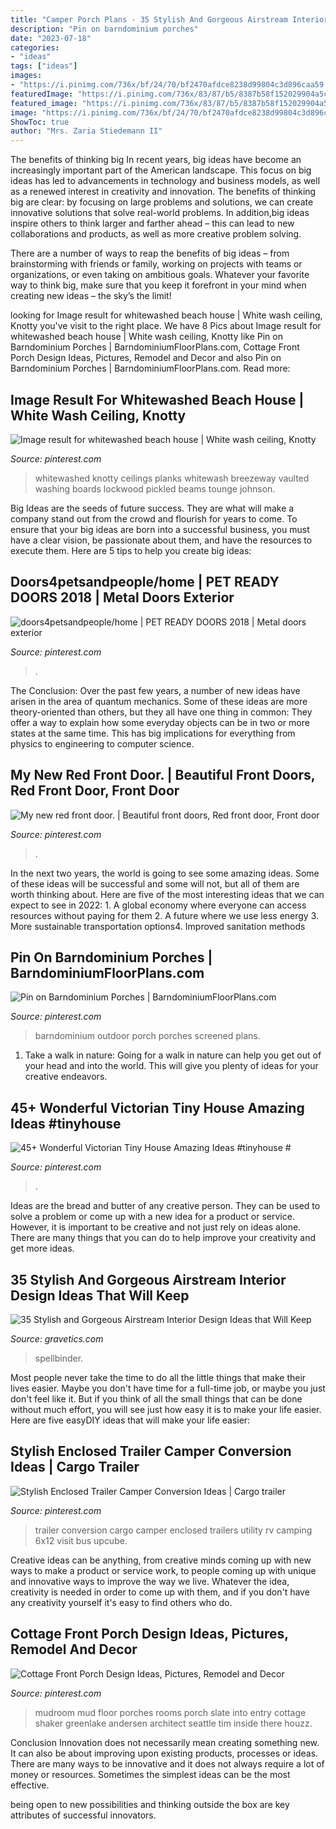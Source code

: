 ```yaml
---
title: "Camper Porch Plans - 35 Stylish And Gorgeous Airstream Interior Design Ideas That Will Keep"
description: "Pin on barndominium porches"
date: "2023-07-18"
categories:
- "ideas"
tags: ["ideas"]
images:
- "https://i.pinimg.com/736x/bf/24/70/bf2470afdce8238d99804c3d896caa59.jpg"
featuredImage: "https://i.pinimg.com/736x/83/87/b5/8387b58f152029904a5c0c9b32e4ebbc.jpg"
featured_image: "https://i.pinimg.com/736x/83/87/b5/8387b58f152029904a5c0c9b32e4ebbc.jpg"
image: "https://i.pinimg.com/736x/bf/24/70/bf2470afdce8238d99804c3d896caa59.jpg"
ShowToc: true
author: "Mrs. Zaria Stiedemann II"
---
```



The benefits of thinking big
In recent years, big ideas have become an increasingly important part of the American landscape. This focus on big ideas has led to advancements in technology and business models, as well as a renewed interest in creativity and innovation.
The benefits of thinking big are clear: by focusing on large problems and solutions, we can create innovative solutions that solve real-world problems. In addition,big ideas inspire others to think larger and farther ahead – this can lead to new collaborations and products, as well as more creative problem solving.

There are a number of ways to reap the benefits of big ideas – from brainstorming with friends or family, working on projects with teams or organizations, or even taking on ambitious goals. Whatever your favorite way to think big, make sure that you keep it forefront in your mind when creating new ideas – the sky’s the limit!

	

		
looking for Image result for whitewashed beach house | White wash ceiling, Knotty you've visit to the right place. We have 8 Pics about Image result for whitewashed beach house | White wash ceiling, Knotty like Pin on Barndominium Porches | BarndominiumFloorPlans.com, Cottage Front Porch Design Ideas, Pictures, Remodel and Decor and also Pin on Barndominium Porches | BarndominiumFloorPlans.com. Read more:
		
    
## Image Result For Whitewashed Beach House | White Wash Ceiling, Knotty

<img loading=lazy src="https://i.pinimg.com/736x/8f/7c/25/8f7c25fc07380df92038a51395e007c0.jpg" onerror="this.onerror=null;this.src='https://tse2.mm.bing.net/th?id=OIP.HzsJyQo8yhVI919Jr9-G0AHaJ-&amp;pid=15.1';" alt="Image result for whitewashed beach house | White wash ceiling, Knotty">

_Source: pinterest.com_

>whitewashed knotty ceilings planks whitewash breezeway vaulted washing boards lockwood pickled beams tounge johnson. 

	

Big Ideas are the seeds of future success. They are what will make a company stand out from the crowd and flourish for years to come. To ensure that your big ideas are born into a successful business, you must have a clear vision, be passionate about them, and have the resources to execute them. Here are 5 tips to help you create big ideas: 

    
## Doors4petsandpeople/home | PET READY DOORS 2018 | Metal Doors Exterior

<img loading=lazy src="https://i.pinimg.com/736x/bf/24/70/bf2470afdce8238d99804c3d896caa59.jpg" onerror="this.onerror=null;this.src='https://tse2.mm.bing.net/th?id=OIP.BJiRll76omWySoQBssg3JgHaJ3&amp;pid=15.1';" alt="doors4petsandpeople/home | PET READY DOORS 2018 | Metal doors exterior">

_Source: pinterest.com_

>. 

	

The Conclusion:
Over the past few years, a number of new ideas have arisen in the area of quantum mechanics. Some of these ideas are more theory-oriented than others, but they all have one thing in common: They offer a way to explain how some everyday objects can be in two or more states at the same time. This has big implications for everything from physics to engineering to computer science.

    
## My New Red Front Door. | Beautiful Front Doors, Red Front Door, Front Door

<img loading=lazy src="https://i.pinimg.com/736x/79/01/c7/7901c77223cdcf73d4909459914e8809--red-front-doors-door-ideas.jpg" onerror="this.onerror=null;this.src='https://tse4.mm.bing.net/th?id=OIP.1VXZx8SvRkomX11iEIOLpAHaJ3&amp;pid=15.1';" alt="My new red front door. | Beautiful front doors, Red front door, Front door">

_Source: pinterest.com_

>. 

	

In the next two years, the world is going to see some amazing ideas. Some of these ideas will be successful and some will not, but all of them are worth thinking about. Here are five of the most interesting ideas that we can expect to see in 2022: 1. A global economy where everyone can access resources without paying for them 2. A future where we use less energy 3. More sustainable transportation options4. Improved sanitation methods
    
## Pin On Barndominium Porches | BarndominiumFloorPlans.com

<img loading=lazy src="https://i.pinimg.com/736x/83/87/b5/8387b58f152029904a5c0c9b32e4ebbc.jpg" onerror="this.onerror=null;this.src='https://tse3.mm.bing.net/th?id=OIP.-EiIoeRxApoADswotx4mAAHaHa&amp;pid=15.1';" alt="Pin on Barndominium Porches | BarndominiumFloorPlans.com">

_Source: pinterest.com_

>barndominium outdoor porch porches screened plans. 

	

1) Take a walk in nature: Going for a walk in nature can help you get out of your head and into the world. This will give you plenty of ideas for your creative endeavors.

    
## 45+ Wonderful Victorian Tiny House Amazing Ideas #tinyhouse #

<img loading=lazy src="https://i.pinimg.com/736x/e5/ad/b0/e5adb03dee3d74d623a6de5d842b778f.jpg" onerror="this.onerror=null;this.src='https://tse4.mm.bing.net/th?id=OIP.OYHS_mFVEqW9Hcvpkz5z8AHaJ3&amp;pid=15.1';" alt="45+ Wonderful Victorian Tiny House Amazing Ideas #tinyhouse #">

_Source: pinterest.com_

>. 

	

Ideas are the bread and butter of any creative person. They can be used to solve a problem or come up with a new idea for a product or service. However, it is important to be creative and not just rely on ideas alone. There are many things that you can do to help improve your creativity and get more ideas.

    
## 35 Stylish And Gorgeous Airstream Interior Design Ideas That Will Keep

<img loading=lazy src="https://www.gravetics.com/wp-content/uploads/2017/08/Design-Ideas-for-Camper-Van.jpg" onerror="this.onerror=null;this.src='https://tse1.mm.bing.net/th?id=OIP.KOQhNcaCe3tRm1_ASQwgoAHaLH&amp;pid=15.1';" alt="35 Stylish and Gorgeous Airstream Interior Design Ideas that Will Keep">

_Source: gravetics.com_

>spellbinder. 

	

Most people never take the time to do all the little things that make their lives easier. Maybe you don't have time for a full-time job, or maybe you just don't feel like it. But if you think of all the small things that can be done without much effort, you will see just how easy it is to make your life easier. Here are five easyDIY ideas that will make your life easier: 

    
## Stylish Enclosed Trailer Camper Conversion Ideas | Cargo Trailer

<img loading=lazy src="https://i.pinimg.com/736x/9f/cd/f3/9fcdf35a9f42eeddf333d6f92b629a97.jpg" onerror="this.onerror=null;this.src='https://tse3.mm.bing.net/th?id=OIP.qIaxqK6hlU4YCg-_zgRqagHaJ3&amp;pid=15.1';" alt="Stylish Enclosed Trailer Camper Conversion Ideas | Cargo trailer">

_Source: pinterest.com_

>trailer conversion cargo camper enclosed trailers utility rv camping 6x12 visit bus upcube. 

	

Creative ideas can be anything, from creative minds coming up with new ways to make a product or service work, to people coming up with unique and innovative ways to improve the way we live. Whatever the idea, creativity is needed in order to come up with them, and if you don't have any creativity yourself it's easy to find others who do.

    
## Cottage Front Porch Design Ideas, Pictures, Remodel And Decor

<img loading=lazy src="https://i.pinimg.com/736x/5e/05/f4/5e05f48e6cda27f050d8c946d08c4519--cottage-front-porches-back-porches.jpg" onerror="this.onerror=null;this.src='https://tse3.mm.bing.net/th?id=OIP.wMUY08vgAxjnb7GKRUr9MAAAAA&amp;pid=15.1';" alt="Cottage Front Porch Design Ideas, Pictures, Remodel and Decor">

_Source: pinterest.com_

>mudroom mud floor porches rooms porch slate into entry cottage shaker greenlake andersen architect seattle tim inside there houzz. 

	

Conclusion
Innovation does not necessarily mean creating something new. It can also be about improving upon existing products, processes or ideas.
There are many ways to be innovative and it does not always require a lot of money or resources. Sometimes the simplest ideas can be the most effective.

 being open to new possibilities and thinking outside the box are key attributes of successful innovators.

